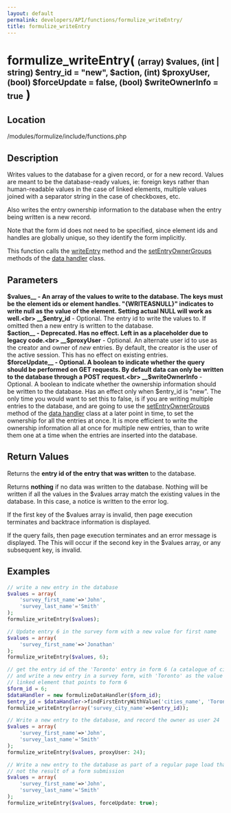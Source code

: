 ```yaml
---
layout: default
permalink: developers/API/functions/formulize_writeEntry/
title: formulize_writeEntry
---
```


# formulize_writeEntry( <span style='font-size: 14pt;'>(array) $values, (int | string) $entry_id = "new", $action, (int) $proxyUser, (bool) $forceUpdate = false, (bool) $writeOwnerInfo = true</span> )

## Location

/modules/formulize/include/functions.php

## Description

Writes values to the database for a given record, or for a new record. Values are meant to be the database-ready values, ie: foreign keys rather than human-readable values in the case of linked elements, multiple values joined with a separator string in the case of checkboxes, etc.

Also writes the entry ownership information to the database when the entry being written is a new record.

Note that the form id does not need to be specified, since element ids and handles are globally unique, so they identify the form implicitly.

This function calls the [writeEntry](../../classes/data_handler/writeEntry/) method and the [setEntryOwnerGroups](../../classes/data_handler/setEntryOwnerGroups/) methods of the [data handler](../../classes/data_handler/) class.

## Parameters

__$values__ - An array of the values to write to the database. The keys must be the element ids or element handles. "{WRITEASNULL}" indicates to write null as the value of the element. Setting actual NULL will work as well.<br>
__$entry_id__ - Optional. The entry id to write the values to. If omitted then a new entry is written to the database.<br>
__$action__ - Deprecated. Has no effect. Left in as a placeholder due to legacy code.<br>
__$proxyUser__ - Optional. An alternate user id to use as the creator and owner of _new_ entries. By default, the creator is the user of the active session. This has no effect on existing entries.<br>
__$forceUpdate__ - Optional. A boolean to indicate whether the query should be performed on GET requests. By default data can only be written to the database through a POST request.<br>
__$writeOwnerInfo__ - Optional. A boolean to indicate whether the ownership information should be written to the database. Has an effect only when $entry_id is "new". The only time you would want to set this to false, is if you are writing multiple entries to the database, and are going to use the [setEntryOwnerGroups](../../classes/data_handler/setEntryOwnerGroups/) method of the [data handler](../../classes/data_handler/) class at a later point in time, to set the ownership for all the entries at once. It is more efficient to write the ownership information all at once for multiple new entries, than to write them one at a time when the entries are inserted into the database.

## Return Values

Returns the __entry id of the entry that was written__ to the database.

Returns __nothing__ if no data was written to the database. Nothing will be written if all the values in the $values array match the existing values in the database. In this case, a notice is written to the error log.

If the first key of the $values array is invalid, then page execution terminates and backtrace information is displayed.

If the query fails, then page execution terminates and an error message is displayed. The This will occur if the second key in the $values array, or any subsequent key, is invalid.

## Examples

~~~php
// write a new entry in the database
$values = array(
    'survey_first_name'=>'John',
    'survey_last_name'='Smith'
);
formulize_writeEntry($values);
~~~

~~~php
// Update entry 6 in the survey form with a new value for first name
$values = array(
    'survey_first_name'=>'Jonathan'
);
formulize_writeEntry($values, 6);
~~~

~~~php
// get the entry id of the 'Toronto' entry in form 6 (a catalogue of cities),
// and write a new entry in a survey form, with 'Toronto' as the value for a
// linked element that points to form 6
$form_id = 6;
$dataHandler = new formulizeDataHandler($form_id);
$entry_id = $dataHandler->findFirstEntryWithValue('cities_name', 'Toronto');
formulize_writeEntry(array('survey_city_name'=>$entry_id));
~~~

~~~php
// Write a new entry to the database, and record the owner as user 24
$values = array(
    'survey_first_name'=>'John',
    'survey_last_name'='Smith'
);
formulize_writeEntry($values, proxyUser: 24);
~~~

~~~php
// Write a new entry to the database as part of a regular page load that is
// not the result of a form submission
$values = array(
    'survey_first_name'=>'John',
    'survey_last_name'='Smith'
);
formulize_writeEntry($values, forceUpdate: true);
~~~
